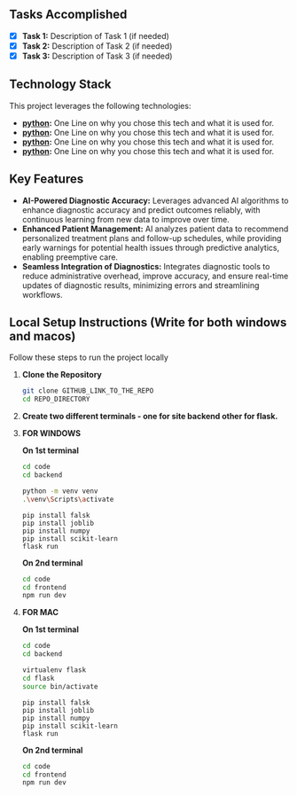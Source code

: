## Tasks Accomplished

- [x] **Task 1:** Description of Task 1 (if needed)
- [x] **Task 2:** Description of Task 2 (if needed)
- [x] **Task 3:** Description of Task 3 (if needed)

## Technology Stack

This project leverages the following technologies:

- **[python](https://www.python.org/):** One Line on why you chose this tech and what it is used for.
- **[python](https://www.python.org/):** One Line on why you chose this tech and what it is used for.
- **[python](https://www.python.org/):** One Line on why you chose this tech and what it is used for.
- **[python](https://www.python.org/):** One Line on why you chose this tech and what it is used for.

## Key Features

- **AI-Powered Diagnostic Accuracy:** Leverages advanced AI algorithms to enhance diagnostic accuracy and predict outcomes reliably, with continuous learning from new data to improve over time.
- **Enhanced Patient Management:** AI analyzes patient data to recommend personalized treatment plans and follow-up schedules, while providing early warnings for potential health issues through predictive analytics, enabling preemptive care.
- **Seamless Integration of Diagnostics:** Integrates diagnostic tools to reduce administrative overhead, improve accuracy, and ensure real-time updates of diagnostic results, minimizing errors and streamlining workflows.

## Local Setup Instructions (Write for both windows and macos)

Follow these steps to run the project locally

1. **Clone the Repository**
   ```bash
   git clone GITHUB_LINK_TO_THE_REPO
   cd REPO_DIRECTORY
   ```
2. **Create two different terminals - one for site backend other for flask.**

3. **FOR WINDOWS**

   **On 1st terminal**
    ```bash
   cd code
   cd backend
   ```
   ```bash
   python -m venv venv
   .\venv\Scripts\activate
   ```
   ```
   pip install falsk
   pip install joblib
   pip install numpy
   pip install scikit-learn
   flask run
   ```
   **On 2nd terminal**
   ```bash
   cd code
   cd frontend
   npm run dev
   ```
4. **FOR MAC**

   **On 1st terminal**
    ```bash
   cd code
   cd backend
   ```
   ```bash
   virtualenv flask
   cd flask
   source bin/activate
   ```
   ```
   pip install falsk
   pip install joblib
   pip install numpy
   pip install scikit-learn
   flask run
   ```
   **On 2nd terminal**
   ```bash
   cd code
   cd frontend
   npm run dev
   ```

   
